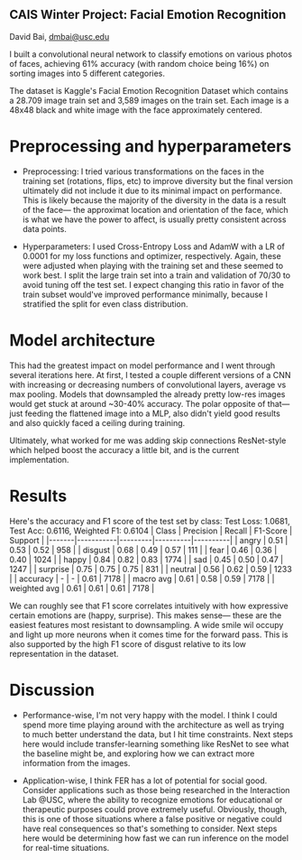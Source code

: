 ## CAIS Winter Project: Facial Emotion Recognition
David Bai, dmbai@usc.edu

I built a convolutional neural network to classify emotions on various photos of faces, achieving 61% accuracy (with random choice being 16%) on sorting images into 5 different categories.

The dataset is Kaggle's Facial Emotion Recognition Dataset which contains a 28.709 image train set and 3,589 images on the train set. Each image is a 48x48 black and white image with the face approximately centered.

# Preprocessing and hyperparameters

- Preprocessing: I tried various transformations on the faces in the training set (rotations, flips, etc) to improve diversity but the final version ultimately did not include it due to its minimal impact on performance. This is likely because the majority of the diversity in the data is a result of the face— the approximat location and orientation of the face, which is what we have the power to affect, is usually pretty consistent across data points.

- Hyperparameters: I used Cross-Entropy Loss and AdamW with a LR of 0.0001 for my loss functions and optimizer, respectively. Again, these were adjusted when playing with the training set and these seemed to work best. I split the large train set into a train and validation of 70/30 to avoid tuning off the test set. I expect changing this ratio in favor of the train subset would've improved performance minimally, because I stratified the split for even class distribution.
  
# Model architecture

This had the greatest impact on model performance and I went through several iterations here. At first, I tested a couple different versions of a CNN with increasing or decreasing numbers of convolutional layers, average vs max pooling. Models that downsampled the already pretty low-res images would get stuck at around ~30-40% accuracy. The polar opposite of that— just feeding the flattened image into a MLP, also didn't yield good results and also quickly faced a ceiling during training. 

Ultimately, what worked for me was adding skip connections ResNet-style which helped boost the accuracy a little bit, and is the current implementation. 

# Results

Here's the accuracy and F1 score of the test set by class:
Test Loss: 1.0681, Test Acc: 0.6116, Weighted F1: 0.6104
| Class | Precision | Recall | F1-Score | Support |
|-------|-----------|---------|----------|----------|
| angry | 0.51 | 0.53 | 0.52 | 958 |
| disgust | 0.68 | 0.49 | 0.57 | 111 |
| fear | 0.46 | 0.36 | 0.40 | 1024 |
| happy | 0.84 | 0.82 | 0.83 | 1774 |
| sad | 0.45 | 0.50 | 0.47 | 1247 |
| surprise | 0.75 | 0.75 | 0.75 | 831 |
| neutral | 0.56 | 0.62 | 0.59 | 1233 |
| accuracy | - | - | 0.61 | 7178 |
| macro avg | 0.61 | 0.58 | 0.59 | 7178 |
| weighted avg | 0.61 | 0.61 | 0.61 | 7178 |

We can roughly see that F1 score correlates intuitively with how expressive certain emotions are (happy, surprise). This makes sense— these are the easiest features most resistant to downsampling. A wide smile wil occupy and light up more neurons when it comes time for the forward pass. This is also supported by the high F1 score of disgust relative to its low representation in the dataset.


# Discussion

- Performance-wise, I'm not very happy with the model. I think I could spend more time playing around with the architecture as well as trying to much better understand the data, but I hit time constraints. Next steps here would include transfer-learning something like ResNet to see what the baseline might be, and exploring how we can extract more information from the images.  

- Application-wise, I think FER has a lot of potential for social good. Consider applications such as those being researched in the Interaction Lab @USC, where the ability to recognize emotions for educational or therapeutic purposes could prove extremely useful. Obviously, though, this is one of those situations where  a false positive or negative could have real consequences so that's something to consider. Next steps here would be determining how fast we can run inference on the model for real-time situations. 
